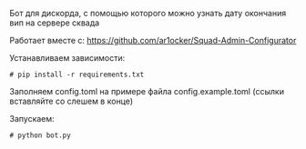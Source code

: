 Бот для дискорда, с помощью которого можно узнать дату окончания вип на сервере сквада

Работает вместе с: https://github.com/ar1ocker/Squad-Admin-Configurator

Устанавливаем зависимости:
```
# pip install -r requirements.txt
```
Заполняем config.toml на примере файла config.example.toml (ссылки вставляйте со слешем в конце)

Запускаем:
```
# python bot.py
```